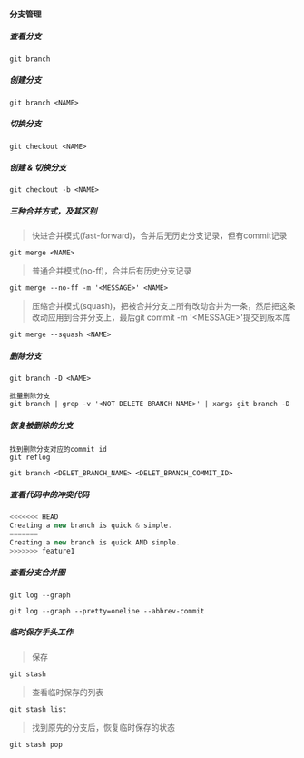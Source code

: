 #### 分支管理

##### 查看分支

``` base
git branch
```

##### 创建分支

``` base
git branch <NAME>
```

##### 切换分支

``` base
git checkout <NAME>
```

##### 创建 & 切换分支

``` base
git checkout -b <NAME>
```

##### 三种合并方式，及其区别

> 快进合并模式(fast-forward)，合并后无历史分支记录，但有commit记录

``` base
git merge <NAME>
```

> 普通合并模式(no-ff)，合并后有历史分支记录

``` base
git merge --no-ff -m '<MESSAGE>' <NAME>
```

> 压缩合并模式(squash)，把被合并分支上所有改动合并为一条，然后把这条改动应用到合并分支上，最后git commit -m '\<MESSAGE\>'提交到版本库

``` base
git merge --squash <NAME>
```

##### 删除分支

``` base
git branch -D <NAME>

批量删除分支
git branch | grep -v '<NOT DELETE BRANCH NAME>' | xargs git branch -D
```

##### 恢复被删除的分支

``` base
找到删除分支对应的commit id
git reflog

git branch <DELET_BRANCH_NAME> <DELET_BRANCH_COMMIT_ID>
```

##### 查看代码中的冲突代码

``` javascript
<<<<<<< HEAD
Creating a new branch is quick & simple.
=======
Creating a new branch is quick AND simple.
>>>>>>> feature1
```

##### 查看分支合并图

``` base
git log --graph
```

``` base
git log --graph --pretty=oneline --abbrev-commit
```

##### 临时保存手头工作

> 保存
``` base
git stash
```

> 查看临时保存的列表
``` base
git stash list
```

> 找到原先的分支后，恢复临时保存的状态
``` base
git stash pop
```
